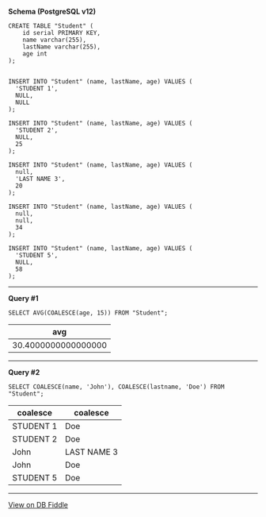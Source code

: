 **Schema (PostgreSQL v12)**

    CREATE TABLE "Student" (
    	id serial PRIMARY KEY,
      	name varchar(255),
      	lastName varchar(255),
      	age int
    );
    
    
    INSERT INTO "Student" (name, lastName, age) VALUES (
      'STUDENT 1',
      NULL,
      NULL
    );
    
    INSERT INTO "Student" (name, lastName, age) VALUES (
      'STUDENT 2',
      NULL,
      25
    );
    
    INSERT INTO "Student" (name, lastName, age) VALUES (
      null,
      'LAST NAME 3',
      20
    );
    
    INSERT INTO "Student" (name, lastName, age) VALUES (
      null,
      null,
      34
    );
    
    INSERT INTO "Student" (name, lastName, age) VALUES (
      'STUDENT 5',
      NULL,
      58
    );

---

**Query #1**

    SELECT AVG(COALESCE(age, 15)) FROM "Student";

| avg                 |
| ------------------- |
| 30.4000000000000000 |

---
**Query #2**

    SELECT COALESCE(name, 'John'), COALESCE(lastname, 'Doe') FROM "Student";

| coalesce  | coalesce    |
| --------- | ----------- |
| STUDENT 1 | Doe         |
| STUDENT 2 | Doe         |
| John      | LAST NAME 3 |
| John      | Doe         |
| STUDENT 5 | Doe         |

---

[View on DB Fiddle](https://www.db-fiddle.com/f/PnGNcaPYfGoEDvfexzEUA/0)
